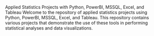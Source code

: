 Applied Statistics Projects with Python, PowerBI, MSSQL, Excel, and Tableau Welcome to the repository of applied statistics projects using Python, PowerBI, MSSQL, Excel, and Tableau. This repository contains various projects that demonstrate the use of these tools in performing statistical analyses and data visualizations.
